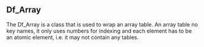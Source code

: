 
## Df_Array

The Df_Array is a class that is used to wrap an array table. An array table
no key names, it only uses numbers for indexing and each element has to be
an atomic element, i.e. it may not contain any tables.

